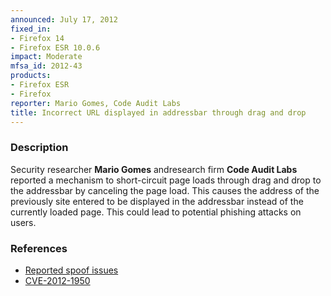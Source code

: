 ```yaml
---
announced: July 17, 2012
fixed_in:
- Firefox 14
- Firefox ESR 10.0.6
impact: Moderate
mfsa_id: 2012-43
products:
- Firefox ESR
- Firefox
reporter: Mario Gomes, Code Audit Labs
title: Incorrect URL displayed in addressbar through drag and drop
---
```


<h3>Description</h3>

<p>Security researcher <strong>Mario Gomes</strong> andresearch firm
<strong>Code Audit Labs</strong> reported a mechanism to short-circuit page
loads through drag and drop to the addressbar by canceling the page load. This
causes the address of the previously site entered to be displayed in the
addressbar instead of the currently loaded page. This could lead to potential
phishing attacks on users.
</p>


<h3>References</h3>

<ul>
  <li><a href="https://bugzilla.mozilla.org/buglist.cgi?bug_id=724247,724599,725611">
      Reported spoof issues</a></li>
  <li><a href="http://cve.mitre.org/cgi-bin/cvename.cgi?name=CVE-2012-1950" class="ex-ref">CVE-2012-1950</a></li>
</ul>




